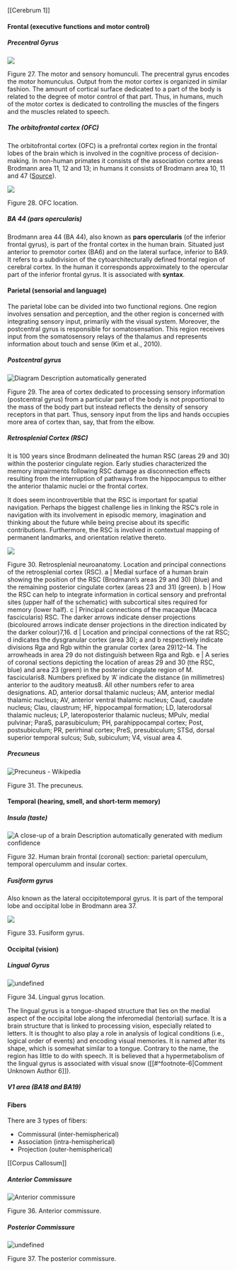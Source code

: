 [[Cerebrum 1]]
#### Frontal (executive functions and motor control)

##### Precentral Gyrus

![](<2 - Source Material/Masters/attachments/Attachment 22.png>)

Figure 27. The motor and sensory homunculi. The precentral gyrus encodes the motor homunculus. Output from the motor cortex is organized in similar fashion. The amount of cortical surface dedicated to a part of the body is related to the degree of motor control of that part. Thus, in humans, much of the motor cortex is dedicated to controlling the muscles of the fingers and the muscles related to speech.

##### The orbitofrontal cortex (OFC)

The orbitofrontal cortex (OFC) is a prefrontal cortex region in the frontal lobes of the brain which is involved in the cognitive process of decision-making. In non-human primates it consists of the association cortex areas Brodmann area 11, 12 and 13; in humans it consists of Brodmann area 10, 11 and 47 ([Source](https://en.wikipedia.org/wiki/Orbitofrontal_cortex)).

![](<2 - Source Material/Masters/attachments/Attachment 23.png>)

Figure 28. OFC location.

##### BA 44 (pars opercularis)

Brodmann area 44 (BA 44), also known as **pars opercularis** (of the inferior frontal gyrus), is part of the frontal cortex in the human brain. Situated just anterior to premotor cortex (BA6) and on the lateral surface, inferior to BA9. It refers to a subdivision of the cytoarchitecturally defined frontal region of cerebral cortex. In the human it corresponds approximately to the opercular part of the inferior frontal gyrus. It is associated with **syntax**.

#### Parietal (sensorial and language)

The parietal lobe can be divided into two functional regions. One region involves sensation and perception, and the other region is concerned with integrating sensory input, primarily with the visual system. Moreover, the postcentral gyrus is responsible for somatosensation. This region receives input from the somatosensory relays of the thalamus and represents information about touch and sense (Kim et al., 2010).

##### Postcentral gyrus

![Diagram  Description automatically generated](<2 - Source Material/Masters/attachments/Diagram  Description automatically generated 1.png>)

Figure 29. The area of cortex dedicated to processing sensory information (postcentral gyrus) from a particular part of the body is not proportional to the mass of the body part but instead reflects the density of sensory receptors in that part. Thus, sensory input from the lips and hands occupies more area of cortex than, say, that from the elbow.

##### Retrosplenial Cortex (RSC)

It is 100 years since Brodmann delineated the human RSC (areas 29 and 30) within the posterior cingulate region. Early studies characterized the memory impairments following RSC damage as disconnection effects resulting from the interruption of pathways from the hippocampus to either the anterior thalamic nuclei or the frontal cortex.

It does seem incontrovertible that the RSC is important for spatial navigation. Perhaps the biggest challenge lies in linking the RSC’s role in navigation with its involvement in episodic memory, imagination and thinking about the future while being precise about its specific contributions. Furthermore, the RSC is involved in contextual mapping of permanent landmarks, and orientation relative thereto.

![](<2 - Source Material/Masters/attachments/Attachment 24.png>)

Figure 30. Retrosplenial neuroanatomy. Location and principal connections of the retrosplenial cortex (RSC). a | Medial surface of a human brain showing the position of the RSC (Brodmann’s areas 29 and 30) (blue) and the remaining posterior cingulate cortex (areas 23 and 31) (green). b | How the RSC can help to integrate information in cortical sensory and prefrontal sites (upper half of the schematic) with subcortical sites required for memory (lower half). c | Principal connections of the macaque (Macaca fascicularis) RSC. The darker arrows indicate denser projections (bicoloured arrows indicate denser projections in the direction indicated by the darker colour)7,16. d | Location and principal connections of the rat RSC; d indicates the dysgranular cortex (area 30); a and b respectively indicate divisions Rga and Rgb within the granular cortex (area 29)12–14. The arrowheads in area 29 do not distinguish between Rga and Rgb. e | A series of coronal sections depicting the location of areas 29 and 30 (the RSC, blue) and area 23 (green) in the posterior cingulate region of M. fascicularis8. Numbers prefixed by ‘A’ indicate the distance (in millimetres) anterior to the auditory meatus8. All other numbers refer to area designations. AD, anterior dorsal thalamic nucleus; AM, anterior medial thalamic nucleus; AV, anterior ventral thalamic nucleus; Caud, caudate nucleus; Clau, claustrum; HF, hippocampal formation; LD, laterodorsal thalamic nucleus; LP, lateroposterior thalamic nucleus; MPulv, medial pulvinar; ParaS, parasubiculum; PH, parahippocampal cortex; Post, postsubiculum; PR, perirhinal cortex; PreS, presubiculum; STSd, dorsal superior temporal sulcus; Sub, subiculum; V4, visual area 4.

##### Precuneus

![Precuneus - Wikipedia](<2 - Source Material/Masters/attachments/Precuneus - Wikipedia.png>)

Figure 31. The precuneus.

#### Temporal (hearing, smell, and short-term memory)

##### Insula (taste)

![A close-up of a brain  Description automatically generated with medium confidence](<2 - Source Material/Masters/attachments/A close-up of a brain  Description automatically generated with medium confidence.jpeg>)

Figure 32. Human brain frontal (coronal) section: parietal operculum, temporal operculumm and insular cortex.

##### Fusiform gyrus

Also known as the lateral occipitotemporal gyrus. It is part of the temporal lobe and occipital lobe in Brodmann area 37.

![](<2 - Source Material/Masters/attachments/Attachment 25.png>)

Figure 33. Fusiform gyrus.

#### Occipital (vision)

##### Lingual Gyrus

![undefined](<2 - Source Material/Masters/attachments/undefined 2.png>)

Figure 34. Lingual gyrus location.

The lingual gyrus is a tongue-shaped structure that lies on the medial aspect of the occipital lobe along the inferomedial (tentorial) surface. It is a brain structure that is linked to processing vision, especially related to letters. It is thought to also play a role in analysis of logical conditions (i.e., logical order of events) and encoding visual memories. It is named after its shape, which is somewhat similar to a tongue. Contrary to the name, the region has little to do with speech. It is believed that a hypermetabolism of the lingual gyrus is associated with visual snow ([[#^footnote-6|Comment Unknown Author 6]]).

##### V1 area (BA18 and BA19)

#### Fibers

There are 3 types of fibers:

- Commissural (inter-hemispherical)
- Association (intra-hemispherical)
- Projection (outer-hemispherical)

[[Corpus Callosum]]

##### Anterior Commissure

![Anterior commissure](<2 - Source Material/Masters/attachments/Anterior commissure.jpeg>)

Figure 36. Anterior commissure.

##### Posterior Commissure

![undefined](<2 - Source Material/Masters/attachments/undefined 3.png>)

Figure 37. The posterior commissure.